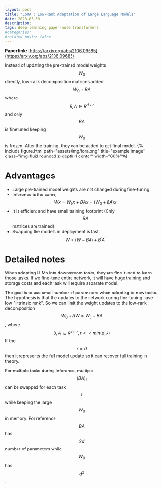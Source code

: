 ```yaml
---
layout: post
title: "LoRA : Low-Rank Adaptation of Large Language Models"
date: 2023-05-30
description:
tags: deep-learning paper-note transformers
#categories: 
#related_posts: false
---
```

**Paper link:** [https://arxiv.org/abs/2106.09685](https://arxiv.org/abs/2106.09685)

Instead of updating the pre-trained model weights $$W_0$$ directly, low-rank decomposition matrices added $$W_0 + BA$$ where $$B,A \in R^{d \times r}$$  and only $$BA$$ is finetuned keeping $$W_0$$ is frozen. After the training, they can be added to get final model.
{% include figure.html path="assets/img/lora.png" title="example image" class="img-fluid rounded z-depth-1 center" width="60%"%}
# Advantages
- Large pre-trained model weights are not changed during fine-tuning. 
- Inference is the same, $$Wx = W_0x + BAx = (W_0+BA)x$$
- It is efficient and have small training footprint (Only $$BA$$ matrices are trained)
- Swapping the models in deployment is fast. $$W = (W - BA) + B^\prime A^\prime$$

# Detailed notes
When adopting LLMs into downstream tasks, they are fine-tuned to learn those tasks. If we fine-tune entire network, it will have huge training and storage costs and each task will require separate model.

The goal is to use small number of parameters when adopting to new tasks. The hypothesis is that the updates to the network during fine-tuning have low "intrinsic rank". So we can limit the weight updates to the low-rank decomposition $$W_0 + \Delta W = W_0 + BA$$, where $$B, A \in R^{d\times r}, r<<min(d,k)$$ 
If the $$r=d$$ then it represents the full model update so it can recover full training in theory.

For multiple tasks during inference, multiple $$(BA)_t$$ can be swapped for each task $$t$$ while keeping the large $$W_0$$ in memory. For reference $$BA$$ has $$2d$$ number of parameters while $$W_0$$ has $$d^2$$. 